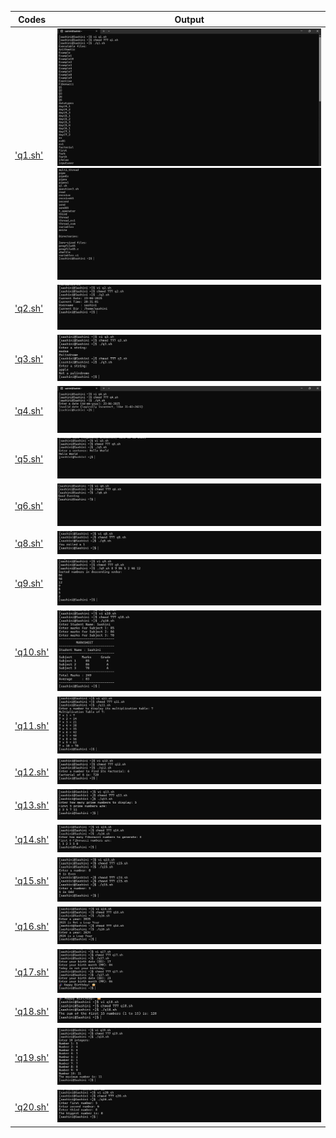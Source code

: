 | Codes | Output |
|-------|--------|
|['q1.sh'](./Codes/q1.sh)| ![q1_1.png](./Output/q1_1.png) ![q1_2.png](./Output/q1_2.png)|
|['q2.sh'](./Codes/q2.sh)| ![q2.png](./Output/q2.png)|
|['q3.sh'](./Codes/q3.sh)| ![q3.png](./Output/q3.png)|
|['q4.sh'](./Codes/q4.sh)| ![q4.png](./Output/q4.png)|
|['q5.sh'](./Codes/q5.sh)| ![q5.png](./Output/q5.png)|
|['q6.sh'](./Codes/q6.sh)| ![q6.png](./Output/q6.png)|
|['q8.sh'](./Codes/q8.sh)| ![q8.png](./Output/q8.png)|
|['q9.sh'](./Codes/q9.sh)| ![q9.png](./Output/q9.png)|
|['q10.sh'](./Codes/q10.sh)| ![q10.png](./Output/q10.png)|
|['q11.sh'](./Codes/q11.sh)| ![q11.png](./Output/q11.png)|
|['q12.sh'](./Codes/q12.sh)| ![q12.png](./Output/q12.png)|
|['q13.sh'](./Codes/q13.sh)| ![q13.png](./Output/q13.png)|
|['q14.sh'](./Codes/q14.sh)| ![q14.png](./Output/q14.png)|
|['q15.sh'](./Codes/q15.sh)| ![q15.png](./Output/q15.png)|
|['q16.sh'](./Codes/q16.sh)| ![q16.png](./Output/q16.png)|
|['q17.sh'](./Codes/q17.sh)| ![q17.png](./Output/q17.png)|
|['q18.sh'](./Codes/q18.sh)| ![q18.png](./Output/q18.png)|
|['q19.sh'](./Codes/q19.sh)| ![q19.png](./Output/q19.png)|
|['q20.sh'](./Codes/q20.sh)| ![q20.png](./Output/q20.png)|




